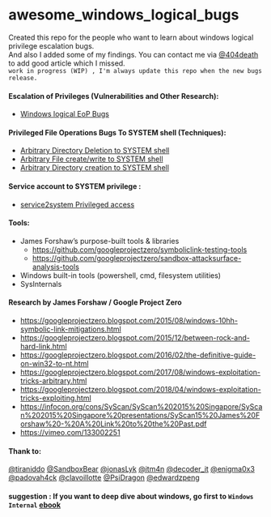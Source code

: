 # awesome_windows_logical_bugs
Created this repo for the people who want to learn about windows logical privilege escalation bugs. <br>And also I added some of my findings. You can contact me via [@404death](https://twitter.com/404death) to add good article which I missed. <br> 
`work in progress (WIP) , I'm always update this repo when the new bugs release.`
<br>

#### Escalation of Privileges (Vulnerabilities and Other Research): 
* [Windows logical EoP Bugs](https://github.com/sailay1996/awesome_windows_logical_bugs/blob/master/learning_note_bookmarks.txt)


#### Privileged File Operations Bugs To SYSTEM shell (Techniques):
* [Arbitrary Directory Deletion to SYSTEM shell](https://github.com/sailay1996/awesome_windows_logical_bugs/blob/master/dir_delete2system.txt)
* [Arbitrary File create/write to SYSTEM shell](https://github.com/sailay1996/awesome_windows_logical_bugs/blob/master/FileWrite2system.txt)
* [Arbitrary Directory creation to SYSTEM shell](https://github.com/sailay1996/awesome_windows_logical_bugs/blob/master/dir_create2system.txt)

#### Service account to SYSTEM privilege : 
* [service2system Privileged access](https://github.com/sailay1996/awesome_windows_logical_bugs/blob/master/service2system.txt)

#### Tools: 
* James Forshaw’s purpose-built tools & libraries
  * https://github.com/googleprojectzero/symboliclink-testing-tools
  * https://github.com/googleprojectzero/sandbox-attacksurface-analysis-tools
* Windows built-in tools (powershell, cmd, filesystem utilities) 
* SysInternals


#### Research by James Forshaw / Google Project Zero 

* https://googleprojectzero.blogspot.com/2015/08/windows-10hh-symbolic-link-mitigations.html 
* https://googleprojectzero.blogspot.com/2015/12/between-rock-and-hard-link.html 
* https://googleprojectzero.blogspot.com/2016/02/the-definitive-guide-on-win32-to-nt.html 
* https://googleprojectzero.blogspot.com/2017/08/windows-exploitation-tricks-arbitrary.html 
* https://googleprojectzero.blogspot.com/2018/04/windows-exploitation-tricks-exploiting.html 
* https://infocon.org/cons/SyScan/SyScan%202015%20Singapore/SyScan%202015%20Singapore%20presentations/SyScan15%20James%20Forshaw%20-%20A%20Link%20to%20the%20Past.pdf 
* https://vimeo.com/133002251

#### Thank to:  
[@tiraniddo](https://twitter.com/tiraniddo)
[@SandboxBear](https://twitter.com/SandboxBear)
[@jonasLyk](https://twitter.com/jonasLyk)
[@itm4n](https://twitter.com/itm4n)
[@decoder_it](https://twitter.com/decoder_it)
[@enigma0x3](https://twitter.com/enigma0x3)
[@padovah4ck](https://twitter.com/padovah4ck)
[@clavoillotte](https://twitter.com/clavoillotte)
[@PsiDragon](https://twitter.com/PsiDragon)
[@edwardzpeng](https://twitter.com/edwardzpeng)

#### suggestion : If you want to deep dive about windows, go first to `Windows Internal` [ebook](https://www.microsoftpressstore.com/store/windows-internals-part-1-system-architecture-processes-9780735684188)




